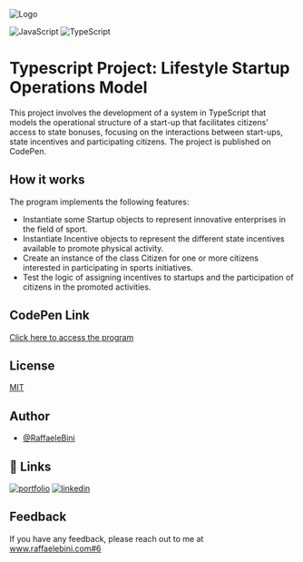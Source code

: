 ![Logo](https://www.raffaelebini.com/assets/img/LogoRBScuroPiccolo.png)

![JavaScript](https://img.shields.io/badge/javascript-yellow?logo=javascript)
![TypeScript](https://img.shields.io/badge/typescript-cyan?logo=typescript)

# Typescript Project: Lifestyle Startup Operations Model
This project involves the development of a system in TypeScript that models the operational structure of a start-up that facilitates citizens' access to state bonuses, focusing on the interactions between start-ups, state incentives and participating citizens.
The project is published on CodePen.

## How it works
The program implements the following features:
- Instantiate some Startup objects to represent innovative enterprises in the field of sport.
- Instantiate Incentive objects to represent the different state incentives available to promote physical activity.
- Create an instance of the class Citizen for one or more citizens interested in participating in sports initiatives.
- Test the logic of assigning incentives to startups and the participation of citizens in the promoted activities.

## CodePen Link
[Click here to access the program](https://codepen.io/RaffaeleB/pen/yyBBOGj?editors=1112)

## License
[MIT](https://choosealicense.com/licenses/mit/)

## Author
- [@RaffaeleBini](https://www.github.com/RaffaeleBini)

## 🔗 Links
[![portfolio](https://img.shields.io/badge/my_homepage-000?style=for-the-badge&logo=ko-fi&logoColor=yellow)](https://www.raffaelebini.com/)
[![linkedin](https://img.shields.io/badge/linkedin-0A66C2?style=for-the-badge&logo=linkedin&logoColor=white)](https://https://www.linkedin.com/in/raffaelebini/)



## Feedback

If you have any feedback, please reach out to me at www.raffaelebini.com#6
